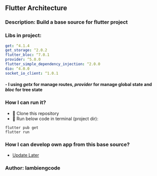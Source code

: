 ## Flutter Architecture

### Description: Build a base source for flutter project

### Libs in project:

```pubspec.yaml
get: ^4.1.4
get_storage: ^2.0.2
flutter_bloc: ^7.0.1
provider: ^5.0.0
flutter_simple_dependency_injection: ^2.0.0
dio: ^4.0.0
socket_io_client: ^1.0.1
```

#### - I using ***getx*** for manage routes, ***provider*** for manage global state and ***bloc*** for tree state

### How I can run it?

- 🚀 Clone this repository
- 🚀 Run below code in terminal (project dir): 
```terminal
flutter pub get
flutter run
```

### How I can develop own app from this base source?

- [Update Later]()

### Author: lambiengcode

